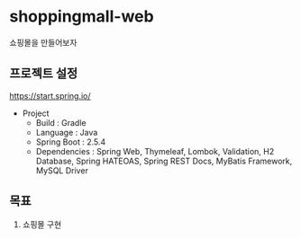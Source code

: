 # shoppingmall-web
쇼핑몰을 만들어보자

프로젝트 설정
-
https://start.spring.io/

+ Project
  + Build : Gradle
  + Language : Java
  + Spring Boot : 2.5.4
  + Dependencies : Spring Web, Thymeleaf, Lombok, Validation, H2 Database, Spring HATEOAS, Spring REST Docs, MyBatis Framework, MySQL Driver

목표
- 
1. 쇼핑몰 구현

